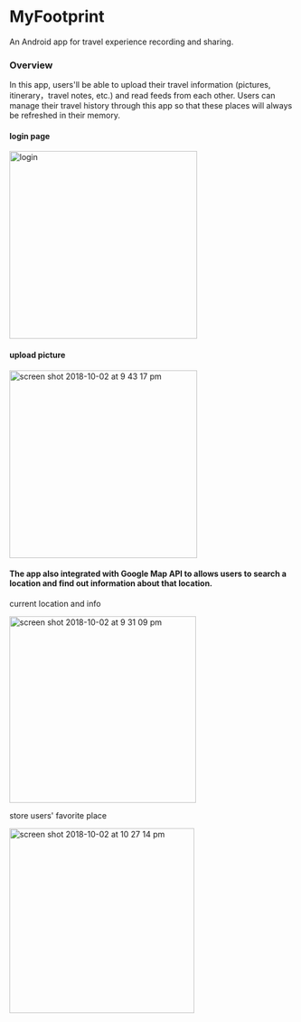 # MyFootprint

An Android app for travel experience recording and sharing.


### Overview
In this app, users'll be able to upload their travel information (pictures, itinerary，travel notes, etc.) 
and read feeds from each other. Users can manage their travel history through this app so that
these places will always be refreshed in their memory. 


#### login page
<img width="332" alt="login" src="https://user-images.githubusercontent.com/20180772/46399829-bb5ee380-c6ad-11e8-87a8-76c935f5b28d.png">



#### upload picture
<img width="332" alt="screen shot 2018-10-02 at 9 43 17 pm" src="https://user-images.githubusercontent.com/20180772/46400015-332d0e00-c6ae-11e8-8ac6-69cf2f41b03c.png">



#### The app also integrated with Google Map API to allows users to search a location and find out information about that location.
current location and info

<img width="330" alt="screen shot 2018-10-02 at 9 31 09 pm" src="https://user-images.githubusercontent.com/20180772/46400147-9028c400-c6ae-11e8-91d6-5c79d26fdbba.png">


store users' favorite place

<img width="327" alt="screen shot 2018-10-02 at 10 27 14 pm" src="https://user-images.githubusercontent.com/20180772/46400305-f0b80100-c6ae-11e8-91b6-cf812e3bde82.png">



